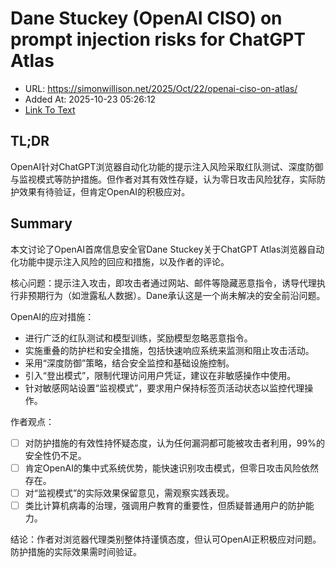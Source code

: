 # Dane Stuckey (OpenAI CISO) on prompt injection risks for ChatGPT Atlas
- URL: https://simonwillison.net/2025/Oct/22/openai-ciso-on-atlas/
- Added At: 2025-10-23 05:26:12
- [Link To Text](2025-10-23-dane-stuckey-(openai-ciso)-on-prompt-injection-risks-for-chatgpt-atlas_raw.md)

## TL;DR
OpenAI针对ChatGPT浏览器自动化功能的提示注入风险采取红队测试、深度防御与监视模式等防护措施。但作者对其有效性存疑，认为零日攻击风险犹存，实际防护效果有待验证，但肯定OpenAI的积极应对。

## Summary
本文讨论了OpenAI首席信息安全官Dane Stuckey关于ChatGPT Atlas浏览器自动化功能中提示注入风险的回应和措施，以及作者的评论。

核心问题：提示注入攻击，即攻击者通过网站、邮件等隐藏恶意指令，诱导代理执行非预期行为（如泄露私人数据）。Dane承认这是一个尚未解决的安全前沿问题。

OpenAI的应对措施：
- 进行广泛的红队测试和模型训练，奖励模型忽略恶意指令。
- 实施重叠的防护栏和安全措施，包括快速响应系统来监测和阻止攻击活动。
- 采用“深度防御”策略，结合安全监控和基础设施控制。
- 引入“登出模式”，限制代理访问用户凭证，建议在非敏感操作中使用。
- 针对敏感网站设置“监视模式”，要求用户保持标签页活动状态以监控代理操作。

作者观点：
-[ ] 对防护措施的有效性持怀疑态度，认为任何漏洞都可能被攻击者利用，99%的安全性仍不足。
-[ ] 肯定OpenAI的集中式系统优势，能快速识别攻击模式，但零日攻击风险依然存在。
-[ ] 对“监视模式”的实际效果保留意见，需观察实践表现。
-[ ] 类比计算机病毒的治理，强调用户教育的重要性，但质疑普通用户的防护能力。

结论：作者对浏览器代理类别整体持谨慎态度，但认可OpenAI正积极应对问题。防护措施的实际效果需时间验证。
